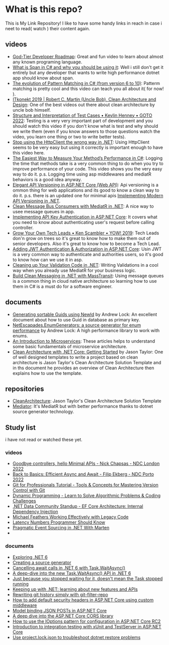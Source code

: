# What is this repo?
This is My Link Repository! I like to have some handy links in reach in case i neet to read( watch ) their content again.

## videos
- [God-Tier Developer Roadmap](https://www.youtube.com/watch?v=pEfrdAtAmqk): Great and fun video to learn about almost any known programing language.
- [What is Span in C# and why you should be using it](https://www.youtube.com/watch?v=FM5dpxJMULY): Well i still don't get it entirely but any developer that wants to write high performance dotnet app should know about span.
- [The evolution of Pattern Matching in C# (from version 6 to 10)](https://www.youtube.com/watch?v=MzNHMJCyU40): Patterm matching is pretty cool and this video can teach you all about it( for now! ).
- [ITkonekt 2019 | Robert C. Martin (Uncle Bob), Clean Architecture and Design](https://www.youtube.com/watch?v=2dKZ-dWaCiU): One of the best videos out there about clean architecture by uncle bob himself. 
- [Structure and Interpretation of Test Cases • Kevlin Henney • GOTO 2022](https://www.youtube.com/watch?v=MWsk1h8pv2Q): Testing is a very very important part of development and you should watch this video if you don't know what is test and why should we write them (even if you know answers to those questions watch the video, you learn one thing or two to write better tests).
- [Stop using the HttpClient the wrong way in .NET](https://www.youtube.com/watch?v=Z6Y2adsMnAA): Using HttpClient seems to be very easy but using it correctly is important enough to have this video here.
- [The Easiest Way to Measure Your Method’s Performance in C#](https://www.youtube.com/watch?v=xlqcT4NSrZw): Logging the time that methods take is a very common thing to do when you try to improve performance of your code. This video shows you the very easy way to do it. 
p.s. Logging time using asp middlewares and mediatR behaviors is a good idea anyway.
- [Elegant API Versioning in ASP.NET Core (Web API)](https://www.youtube.com/watch?v=iVHtKG0eU_s): Api versioning is a ommon thing for web applications and its good to know a clean way to do it. 
p.s. there is an updated one for minimal apis [Implementing Modern API Versioning in .NET](https://www.youtube.com/watch?v=8Asq7ymF1R8).
- [Clean Message Bus Consumers with MediatR in .NET](https://www.youtube.com/watch?v=wnqBmv1RJNE): A nice way to usee message queues in app.
- [Implementing API Key Authentication in ASP.NET Core](https://www.youtube.com/watch?v=GrJJXixjR8M): It covers what you need to know about authenticating user's request before calling controller.
- [Grow Your Own Tech Leads • Ken Scambler • YOW! 2019](https://www.youtube.com/watch?v=DOwxbjqPnwM): Tech Leads don'n grow on trees so it's great to know how to make them out of senior developers. Also it's great to know how to become a Tech Lead. 
- [Adding JWT Authentication & Authorization in ASP.NET Core](https://www.youtube.com/watch?v=mgeuh8k3I4g): Usin JWT is a very common way to authenticate and authorities users, so it's good to know how can we use it in asp.
- [Cleaning up Your Validation Code in .NET](https://www.youtube.com/watch?v=J2tBNTDMf1o): Writing Validations in a cool way when you already use MediatR for your business logic. 
- [Build Clean Messaging in .NET with MassTransit](https://www.youtube.com/watch?v=4FFYefcx4Bg): Using message queues is a common thing in cloud native architecture so learning how to use them in C# is a must do for a software engineer.

## documents
- [Generating sortable Guids using NewId](https://andrewlock.net/generating-sortable-guids-using-newid/) by Andrew Lock: An excellent document about how to use Guid in database as primary key.
- [NetEscapades.EnumGenerators: a source generator for enum performance](https://andrewlock.net/netescapades-enumgenerators-a-source-generator-for-enum-performance/) by Andrew Lock: A high performance library to work with enums.
- [An Introduction to Microservices](https://auth0.com/blog/an-introduction-to-microservices-part-1/): These articles helps to understand some basic fundamentals of microservice architecture.
- [Clean Architecture with .NET Core: Getting Started](https://jasontaylor.dev/clean-architecture-getting-started/) by Jason Taylor: One of well designed templates to write a project based on clean architecture is Jason Taylor's Clean Architecture Solution Template and in ths document he provides an overview of Clean Architecture then explains how to use the template.
## repositories 
- [CleanArchitecture](https://github.com/jasontaylordev/CleanArchitecture): Jason Taylor's Clean Architecture Solution Template
- [Mediator](https://github.com/martinothamar/Mediator): It's MediatR but with better performance thanks to dotnet source generator technology.
 
## Study list
i have not read or watched these yet.
### videos
- [Goodbye controllers, hello Minimal APIs - Nick Chapsas - NDC London 2022](https://www.youtube.com/watch?v=hPpvlKLeYYA)
- [Back to Basics: Efficient Async and Await - Filip Ekberg - NDC Porto 2022](https://www.youtube.com/watch?v=XEeeYTG3hUg&list=PL03Lrmd9CiGf2W0_aZw1o_rbtXGrKCIM4)
- [Git for Professionals Tutorial - Tools & Concepts for Mastering Version Control with Git](https://www.youtube.com/watch?v=Uszj_k0DGsg)
- [Dynamic Programming - Learn to Solve Algorithmic Problems & Coding Challenges](https://www.youtube.com/watch?v=oBt53YbR9Kk)
- [.NET Data Community Standup - EF Core Architecture: Internal Dependency Injection](https://www.youtube.com/watch?v=pYhe-Mt0HzI)
- [Michael Feathers Working Effectively with Legacy Code](https://www.youtube.com/watch?v=wRtJRkRIa2s)
- [Latency Numbers Programmer Should Know](https://www.youtube.com/watch?v=FqR5vESuKe0)
- [Pragmatic Event Sourcing in .NET With Marten](https://www.youtube.com/watch?v=Lc2zV8KA16A)
- 

### documents
- [Exploring .NET 6](https://andrewlock.net/series/exploring-dotnet-6/)
- [Creating a source generator](https://andrewlock.net/series/creating-a-source-generator/)
- [Cancelling await calls in .NET 6 with Task.WaitAsync()](https://andrewlock.net/cancelling-await-calls-in-dotnet-6-with-task-waitasync/)
- [A deep-dive into the new Task.WaitAsync() API in .NET 6](https://andrewlock.net/a-deep-dive-into-the-new-task-waitasync-api-in-dotnet-6/)
- [Just because you stopped waiting for it, doesn't mean the Task stopped running](https://andrewlock.net/just-because-you-stopped-waiting-for-it-doesnt-mean-the-task-stopped-running/)
- [Keeping up with .NET: learning about new features and APIs](https://andrewlock.net/keeping-up-with-dotnet-learning-about-new-features-and-apis/)
- [Rewriting git history simply with git-filter-repo](https://andrewlock.net/rewriting-git-history-simply-with-git-filter-repo/)
- [How to add default security headers in ASP.NET Core using custom middleware](https://andrewlock.net/adding-default-security-headers-in-asp-net-core/)
- [Model binding JSON POSTs in ASP.NET Core](https://andrewlock.net/model-binding-json-posts-in-asp-net-core/)
- [A deep dive into the ASP.NET Core CORS library](https://andrewlock.net/a-deep-dive-in-to-the-asp-net-core-cors-library/)
- [How to use the IOptions pattern for configuration in ASP.NET Core RC2](https://andrewlock.net/how-to-use-the-ioptions-pattern-for-configuration-in-asp-net-core-rc2/)
- [Introduction to integration testing with xUnit and TestServer in ASP.NET Core](https://andrewlock.net/introduction-to-integration-testing-with-xunit-and-testserver-in-asp-net-core/)
- [Use project.lock.json to troubleshoot dotnet restore problems](https://andrewlock.net/use-project-lock-json-to-troubleshoot-dotnet-restore-problems/)
